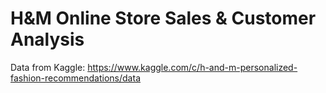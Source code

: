 # H&M Online Store Sales & Customer Analysis

Data from Kaggle: https://www.kaggle.com/c/h-and-m-personalized-fashion-recommendations/data
